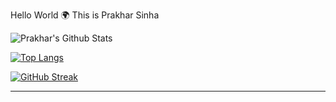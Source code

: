 <!--
**SinhaPrakhar38/SinhaPrakhar38** is a ✨ _special_ ✨ repository because its `README.md` (this file) appears on your GitHub profile.

Here are some ideas to get you started:

- 🔭 I’m currently working on Web Development
- 🌱 I’m currently learning Computer Science Languages
- 👯 I’m looking to collaborate on ...
- 🤔 I’m looking for help with ...
- 💬 Ask me about ...
- 📫 How to reach me: ...
- 😄 Pronouns: ...
- ⚡ Fun fact: ...
-->
Hello World 🌍 
This is Prakhar Sinha 

![Prakhar's Github Stats](https://github-readme-stats.vercel.app/api?username=SinhaPrakhar38&show_icons=true&theme=dark&border_radius=10&include_all_commits=true&count_private=true&custom_title=PrakharSinha's_Github_Stats)

[![Top Langs](https://github-readme-stats.vercel.app/api/top-langs/?username=SinhaPrakhar38&lang_count=9&layout=compact&theme=dark)](https://github.com/SinhaPrakhar38/github-readme-stats)

[![GitHub Streak](http://github-readme-streak-stats.herokuapp.com?user=JOS-RE&hide_border=true&background=0D111700&border=943BDD00&fire=0FAADA&sideNums=10D906&currStreakLabel=10D906&currStreakNum=10D906&sideLabels=10D906&dates=4F5D78&stroke=7F1DA2&ring=10D906)](https://git.io/streak-stats)
<hr>




